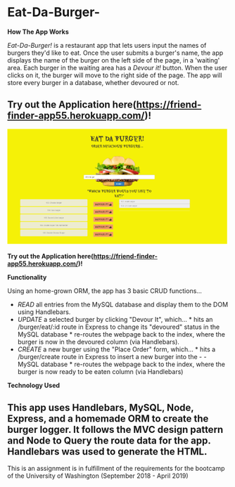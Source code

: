 # Eat-Da-Burger-

**How The App Works**

*Eat-Da-Burger!* is a restaurant app that lets users input the names of burgers they'd like to eat. Once the user submits a burger's name, the app displays the name of the burger on the left side of the page, in a 'waiting' area. Each burger in the waiting area has a *Devour it!* button. When the user clicks on it, the burger will move to the right side of the page. The app will store every burger in a database, whether devoured or not. 

**Try out the Application here(https://friend-finder-app55.herokuapp.com/)!**
---
<img src="https://github.com/Heidijvr/Eat-Da-Burger-/blob/master/public/assets/img/EatDaBurger.png" alt Burger App Home Page>


**Try out the Application here(https://friend-finder-app55.herokuapp.com/)!**


**Functionality**

Using an home-grown ORM, the app has 3 basic CRUD functions...

- *READ* all entries from the MySQL database and display them to the DOM using Handlebars.
- *UPDATE* a selected burger by clicking "Devour It", which... * hits an /burger/eat/:id route in Express to change its "devoured" status   in the MySQL database * re-routes the webpage back to the index, where the burger is now in the devoured column (via Handlebars).
- *CREATE* a new burger using the "Place Order" form, which... * hits a /burger/create route in Express to insert a new burger into the -  - MySQL database * re-routes the webpage back to the index, where the burger is now ready to be eaten column (via Handlebars)

**Technology Used**

This app uses Handlebars, MySQL, Node, Express, and a homemade ORM to create the burger logger. It follows the MVC design pattern and Node to Query the route data for the app. Handlebars was used to generate the HTML.
---
This is an assignment is in fulfillment of the requirements for the bootcamp of the University of Washington (September 2018 - April 2019)
